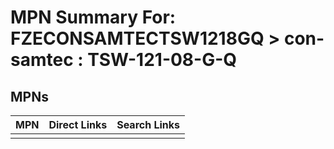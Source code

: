 



# MPN Summary For: FZECONSAMTECTSW1218GQ > con-samtec : TSW-121-08-G-Q

## MPNs
  

|MPN|Direct Links|Search Links|
| :--- | :--- | :--- |
||||

